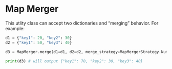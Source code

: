 Map Merger
========================

This utlity class can accept two dictionaries and “merging” behavior.
For example:

```python
d1 = {"key1": 20, "key2": 30}
d2 = {"key1": 50, "key3": 40}

d3 = MapMerger.merge(d1=d1, d2=d2, merge_strategy=MapMergerStrategy.NumericSum)

print(d3) # will output {"key1": 70, "key2": 30, "key3": 40}
```


